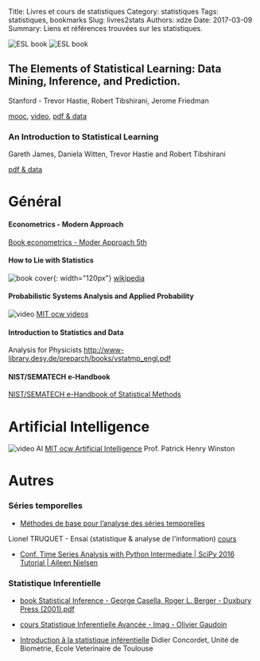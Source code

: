 Title: Livres et cours de statistiques
Category: statistiques
Tags: statistiques, bookmarks
Slug: livres2stats
Authors: xdze
Date: 2017-03-09
Summary: Liens et références trouvées sur les statistiques.


![ESL book](statistiques/images/ESL_cover_small.jpg)  ![ESL book](statistiques/images/ISL_cover_small.jpg)


##  The Elements of Statistical Learning: Data Mining, Inference, and Prediction.

Stanford - Trevor Hastie, Robert Tibshirani, Jerome Friedman

[mooc](https://lagunita.stanford.edu/courses/HumanitiesScience/StatLearning/Winter2014/about), 
[video](http://www.dataschool.io/15-hours-of-expert-machine-learning-videos/), 
[pdf & data](http://statweb.stanford.edu/~tibs/ElemStatLearn/) 

    
### An Introduction to Statistical Learning
Gareth James, Daniela Witten, Trevor Hastie and Robert Tibshirani  

[pdf & data](http://www-bcf.usc.edu/~gareth/ISL/ISL%20Cover%202.jpg)






# Général

#### Econometrics - Modern Approach
[Book econometrics - Moder Approach 5th](http://economics.ut.ac.ir/documents/3030266/14100645/Jeffrey_M._Wooldridge_Introductory_Econometrics_A_Modern_Approach__2012.pdf)


#### How to Lie with Statistics
![book cover](https://upload.wikimedia.org/wikipedia/en/2/2a/How_to_Lie_with_Statistics.jpg){: width="120px"}
[wikipedia](https://en.wikipedia.org/wiki/How_to_Lie_with_Statistics)


#### Probabilistic Systems Analysis and Applied Probability
![video](https://img.youtube.com/vi/-qCEoqpwjf4/default.jpg)
[MIT ocw videos](https://ocw.mit.edu/courses/electrical-engineering-and-computer-science/6-041-probabilistic-systems-analysis-and-applied-probability-fall-2010/video-lectures/)


#### Introduction to Statistics and Data
Analysis for Physicists
http://www-library.desy.de/preparch/books/vstatmp_engl.pdf


#### NIST/SEMATECH e-Handbook
[NIST/SEMATECH e-Handbook of Statistical Methods]( http://www.itl.nist.gov/div898/handbook/ )




# Artificial Intelligence

![video AI](https://img.youtube.com/vi/uXt8qF2Zzfo/default.jpg)
[MIT ocw Artificial Intelligence](https://ocw.mit.edu/courses/electrical-engineering-and-computer-science/6-034-artificial-intelligence-fall-2010/index.htm)
Prof. Patrick Henry Winston



# Autres

### Séries temporelles

- [Méthodes de base pour l’analyse des séries temporelles](http://www.ensai.fr/files/_media/documents/Enseignants%20chercheurs%20-%20doctorants/ltruquet%20-%20documents/CoursseriestempCHAP1.pdf)

Lionel TRUQUET - Ensai (statistique & analyse de l'information)
[cours](http://www.ensai.fr/enseignant-en/alias/lionel-truquet-55.html#horizontalTab2)

- [Conf. Time Series Analysis with Python Intermediate | SciPy 2016 Tutorial | Aileen Nielsen](https://www.youtube.com/watch?v=JNfxr4BQrLk&list=PLYx7XA2nY5Gf37zYZMw6OqGFRPjB1jCy6&index=2&t=565s)


### Statistique Inferentielle

- [book Statistical Inference - George Casella, Roger L. Berger - Duxbury Press (2001).pdf](http://people.unica.it/musio/files/2008/10/Casella-Berger.pdf)

- [cours Statistique Inferentielle Avancée - Imag - Olivier Gaudoin](http://www-ljk.imag.fr/membres/Olivier.Gaudoin/SIA.pdf)

- [Introduction à la statistique inférentielle](http://www.biostat.envt.fr/spip/IMG/pdf/cours1.pdf)
Didier Concordet, Unité de Biometrie, Ecole Veterinaire de Toulouse
